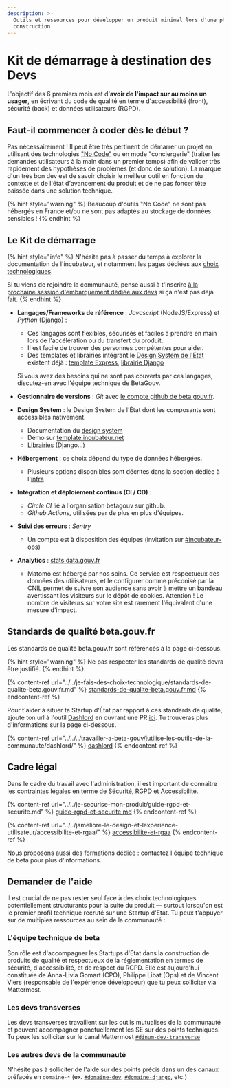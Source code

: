 ```yaml
---
description: >-
  Outils et ressources pour développer un produit minimal lors d'une phase de
  construction
---
```


# Kit de démarrage à destination des Devs

L'objectif des 6 premiers mois est d'**avoir de l'impact sur au moins un usager**, en écrivant du code de qualité en terme d'accessibilité (front), sécurité (back) et données utilisateurs (RGPD).

## Faut-il commencer à coder dès le début ?

Pas nécessairement ! Il peut être très pertinent de démarrer un projet en utilisant des technologies ["No Code"](../../jactive-la-croissance-de-ma-se-growth-hacking/no-code.md) ou en mode "conciergerie" (traiter les demandes utilisateurs à la main dans un premier temps) afin de valider très rapidement des hypothèses de problèmes (et donc de solution). La marque d'un très bon dev est de savoir choisir le meilleur outil en fonction du contexte et de l'état d'avancement du produit et de ne pas foncer tête baissée dans une solution technique.

{% hint style="warning" %}
Beaucoup d'outils "No Code" ne sont pas hébergés en France et/ou ne sont pas adaptés au stockage de données sensibles !
{% endhint %}

## Le Kit de démarrage

{% hint style="info" %}
N'hésite pas à passer du temps à explorer la documentation de l'incubateur, et notamment les pages dédiées aux [choix technologiques](../../je-fais-des-choix-technologique/).

Si tu viens de rejoindre la communauté, pense aussi à t'inscrire [à la prochaine session d'embarquement dédiée aux devs](https://airtable.com/shrUCbUT72KtKefsu) si ça n'est pas déjà fait.
{% endhint %}

*   **Langages/Frameworks de référence** : _Javascript_ (NodeJS/Express) et _Python_ (Django) :

    * Ces langages sont flexibles, sécurisés et faciles à prendre en main lors de l'accélération ou du transfert du produit.
    * Il est facile de trouver des personnes compétentes pour aider.
    * Des templates et librairies intégrant le [Design System de l'État](https://github.com/betagouv/doc.incubateur.net-communaute/blob/master/gerer-sa-startup-detat-ou-de-territoires-au-quotidien/la-vie-dune-se/construction/broken-reference/README.md) existent déjà : [template Express](https://github.com/betagouv/template-design-system-de-l-etat), [librairie Django](https://github.com/entrepreneur-interet-general/django-dsfr)

    Si vous avez des besoins qui ne sont pas couverts par ces langages, discutez-en avec l'équipe technique de BetaGouv.
* **Gestionnaire de versions** : _Git_ avec [le compte github de beta.gouv.fr](https://github.com/betagouv).
* **Design System** : le Design System de l'État dont les composants sont accessibles nativement.
  * Documentation du [design system](https://gouvfr.atlassian.net/wiki/spaces/DB/pages/223019574/D+veloppeurs)
  * Démo sur [template.incubateur.net](https://template.incubateur.net)
  * [Librairies](https://template.incubateur.net/ressources) (Django...)
* **Hébergement** : ce choix dépend du type de données hébergées.
  * Plusieurs options disponibles sont décrites dans la section dédiée à l'[infra](https://doc.incubateur.net/communaute/gerer-sa-startup-detat-ou-de-territoires-au-quotidien/je-fais-des-choix-technologique/infra#services-pratiques-pour-lancer-un-site-web)
* **Intégration et déploiement continus (CI / CD)** :
  * _Circle CI_ lié à l'organisation betagouv sur github.
  * _Github Actions_, utilisées par de plus en plus d'équipes.
* **Suivi des erreurs** : _Sentry_
  * Un compte est à disposition des équipes (invitation sur [#incubateur-ops](https://mattermost.incubateur.net/login?redirect\_to=%2Fbetagouv%2Fchannels%2Fincubateur-ops))
* **Analytics** : [stats.data.gouv.fr](https://stats.data.gouv.fr)
  * Matomo est hébergé par nos soins. Ce service est respectueux des données des utilisateurs, et le configurer comme préconisé par la CNIL permet de suivre son audience sans avoir à mettre un bandeau avertissant les visiteurs sur le dépôt de cookies. Attention ! Le nombre de visiteurs sur votre site est rarement l'équivalent d'une mesure d'impact.

## Standards de qualité beta.gouv.fr

Les standards de qualité beta.gouv.fr sont référencés à la page ci-dessous.

{% hint style="warning" %}
Ne pas respecter les standards de qualité devra être justifié.
{% endhint %}

{% content-ref url="../../je-fais-des-choix-technologique/standards-de-qualite-beta.gouv.fr.md" %}
[standards-de-qualite-beta.gouv.fr.md](../../je-fais-des-choix-technologique/standards-de-qualite-beta.gouv.fr.md)
{% endcontent-ref %}

Pour t'aider à situer ta Startup d'État par rapport à ces standards de qualité, ajoute ton url à l'outil [Dashlord](https://dashlord.incubateur.net) en ouvrant une PR [ici](https://github.com/betagouv/dashlord/blob/main/dashlord.yml). Tu trouveras plus d'informations sur la page ci-dessous.

{% content-ref url="../../../travailler-a-beta-gouv/jutilise-les-outils-de-la-communaute/dashlord/" %}
[dashlord](../../../travailler-a-beta-gouv/jutilise-les-outils-de-la-communaute/dashlord/)
{% endcontent-ref %}

## Cadre légal

Dans le cadre du travail avec l'administration, il est important de connaitre les contraintes légales en terme de Sécurité, RGPD et Accessibilité.

{% content-ref url="../../je-securise-mon-produit/guide-rgpd-et-securite.md" %}
[guide-rgpd-et-securite.md](../../je-securise-mon-produit/guide-rgpd-et-securite.md)
{% endcontent-ref %}

{% content-ref url="../../jameliore-le-design-et-lexperience-utilisateur/accessibilite-et-rgaa/" %}
[accessibilite-et-rgaa](../../jameliore-le-design-et-lexperience-utilisateur/accessibilite-et-rgaa/)
{% endcontent-ref %}

Nous proposons aussi des formations dédiée : contactez l'équipe technique de beta pour plus d'informations.

## Demander de l'aide

Il est crucial de ne pas rester seul face à des choix technologiques potentiellement structurants pour la suite du produit — surtout lorsqu'on est le premier profil technique recruté sur une Startup d'Etat. Tu peux t'appuyer sur de multiples ressources au sein de la communauté :

### L'équipe technique de beta

Son rôle est d'accompagner les Startups d'Etat dans la construction de produits de qualité et respectueux de la réglementation en termes de sécurité, d'accessibilité, et de respect du RGPD. Elle est aujourd'hui constituée de Anna-Livia Gomart (CPO), Philippe Libat (Ops) et de Vincent Viers (responsable de l'expérience développeur) que tu peux solliciter via Mattermost.

### Les devs transverses

Les devs transverses travaillent sur les outils mutualisés de la communauté et peuvent accompagner ponctuellement les SE sur des points techniques. Tu peux les solliciter sur le canal Mattermost [`#dinum-dev-transverse`](https://mattermost.incubateur.net/betagouv/channels/dinum-dev-transverse)

### Les autres devs de la communauté

N'hésite pas à solliciter de l'aide sur des points précis dans un des canaux préfacés en `domaine-*` (ex. [`#domaine-dev`](https://mattermost.incubateur.net/betagouv/channels/domaine-dev), [`#domaine-django`](https://mattermost.incubateur.net/betagouv/channels/domaine-django), etc.)
